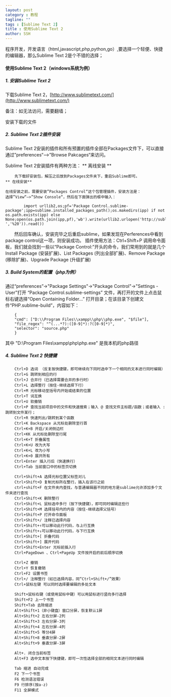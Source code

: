 ```yaml
---
layout: post
category : 教程
tagline: ""
tags : [Sublime Text 2]
title : 使用Sublime Text 2
author: SSH
---
```


程序开发，开发语言（html,javascript,php,python,go）,要选择一个轻便、快捷的编辑器，那么Sublime Text 2是个不错的选择；
<!--break-->

#### 使用Sublime Text 2（windows系统为例）

##### 1. 安装Sublime Text 2

下载Sublime Text 2，[http://www.sublimetext.com/](http://www.sublimetext.com/)

备注：如无法访问，需要翻墙；

安装下载的文件

##### 2. Sublime Text 2插件安装

Sublime Text 2安装的插件和所有预置的插件全部在Packages文件下，可以直接通过”preferences“—>”Browse Pakcages“来访问。

Sublime Text 2安装插件有两种方法：
	** 离线安装 **

		先下载好安装包，解压之后放到Packages文件夹下，重启Sublime即可。
	** 在线安装**

	在线安装之前，需要安装”Packages Control“这个包管理插件，安装方法是：
	选择”View“—>”Show Console“，然后在下面弹出的框中输入：

			import urllib2,os;pf='Package Control.sublime-package';ipp=sublime.installed_packages_path();os.makedirs(ipp) if not os.path.exists(ipp) else None;open(os.path.join(ipp,pf),'wb').write(urllib2.urlopen('http://sublime.wbond.net/'+pf.replace(' ','%20')).read())

　　然后回车确认，安装完毕之后重启sublime，如果发现在Perferences中看到package control这一项，则安装成功。
	插件使用方法：Ctrl+Shift+P 调用命令面板，我们就会找到一些以“Package Control:”开头的命令，我们常用到的就是几个 Install Package (安装扩展)、List Packages (列出全部扩展)、Remove Package (移除扩展)、Upgrade Package (升级扩展)

##### 3. Build System的配置（php为例）

通过“preferences”->"Package Settings"->"Package Control"->"Settings - User"打开 “Package Control.sublime-settings” 文件，再打开的文件上点击鼠标右键选择“Open Containing Folder...” 打开目录；在该目录下创建文件“PHP.sublime-build”，内容如下：

		{
		"cmd": ["D:\\Program Files\\xampp\\php\\php.exe", "$file"],
		"file_regex": "^(...*?):([0-9]*):?([0-9]*)",
		"selector": "source.php"
		}

其中 "D:\\Program Files\\xampp\\php\\php.exe" 是我本机的php路径

##### 4. Sublime Text 2 快捷键

		Ctrl+D 选词 （反复按快捷键，即可继续向下同时选中下一个相同的文本进行同时编辑）
		Ctrl+G 跳转到相应的行
		Ctrl+J 合并行（已选择需要合并的多行时）
		Ctrl+L 选择整行（按住-继续选择下行）
		Ctrl+M 光标移动至括号内开始或结束的位置
		Ctrl+T 词互换
		Ctrl+U 软撤销
		Ctrl+P 查找当前项目中的文件和快速搜索；输入 @ 查找文件主标题/函数；或者输入 : 跳转到文件某行；
		Ctrl+R 快速列出/跳转到某个函数
		Ctrl+K Backspace 从光标处删除至行首
		Ctrl+K+B 开启/关闭侧边栏
		Ctrl+KK 从光标处删除至行尾
		Ctrl+K+T 折叠属性
		Ctrl+K+U 改为大写
		Ctrl+K+L 改为小写
		Ctrl+K+0 展开所有
		Ctrl+Enter 插入行后（快速换行）
		Ctrl+Tab 当前窗口中的标签页切换

		Ctrl+Shift+A 选择光标位置父标签对儿
		Ctrl+Shift+D 复制光标所在整行，插入在该行之前
		ctrl+shift+F 在文件夹内查找，与普通编辑器不同的地方是sublime允许添加多个文件夹进行查找
		Ctrl+Shift+K 删除整行
		Ctrl+Shift+L 鼠标选中多行（按下快捷键），即可同时编辑这些行
		Ctrl+Shift+M 选择括号内的内容（按住-继续选择父括号）
		Ctrl+Shift+P 打开命令面板
		Ctrl+Shift+/ 注释已选择内容
		Ctrl+Shift+↑可以移动此行代码，与上行互换
		Ctrl+Shift+↓可以移动此行代码，与下行互换
		Ctrl+Shift+[ 折叠代码
		Ctrl+Shift+] 展开代码
		Ctrl+Shift+Enter 光标前插入行
		Ctrl+PageDown 、Ctrl+PageUp 文件按开启的前后顺序切换

		Ctrl+Z 撤销
		Ctrl+Y 恢复撤销
		Ctrl+F2 设置书签
		Ctrl+/ 注释整行（如已选择内容，同“Ctrl+Shift+/”效果）
		Ctrl+鼠标左键 可以同时选择要编辑的多处文本

		Shift+鼠标右键（或使用鼠标中键）可以用鼠标进行竖向多行选择
		Shift+F2 上一个书签
		Shift+Tab 去除缩进
		Alt+Shift+1（非小键盘）窗口分屏，恢复默认1屏
		Alt+Shift+2 左右分屏-2列
		Alt+Shift+3 左右分屏-3列
		Alt+Shift+4 左右分屏-4列
		Alt+Shift+5 等分4屏
		Alt+Shift+8 垂直分屏-2屏
		Alt+Shift+9 垂直分屏-3屏

		Alt+. 闭合当前标签
		Alt+F3 选中文本按下快捷键，即可一次性选择全部的相同文本进行同时编辑

		Tab 缩进 自动完成
		F2 下一个书签
		F6 检测语法错误
		F9 行排序(按a-z)
		F11 全屏模式